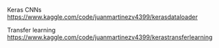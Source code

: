 Keras CNNs
https://www.kaggle.com/code/juanmartinezv4399/kerasdataloader

Transfer learning
https://www.kaggle.com/code/juanmartinezv4399/kerastransferlearning
